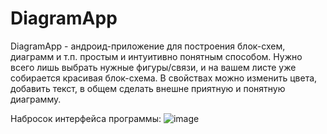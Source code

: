 # DiagramApp
DiagramApp - андроид-приложение для построения блок-схем, диаграмм и т.п. простым и интуитивно понятным способом. Нужно всего лишь выбрать нужные фигуры/связи, и на вашем листе уже собирается красивая блок-схема. В свойствах можно изменить цвета, добавить текст, в общем сделать внешне приятную и понятную диаграмму.


Набросок интерфейса программы:
![image](https://sun9-3.userapi.com/impg/_5JXUgVddKFRINsraEyjgOI2Gor0IYO3JQcwZg/UnZ-9M8MD68.jpg?size=1280x704&quality=96&sign=918b6af214725e67545bbb548145d312&type=album)
